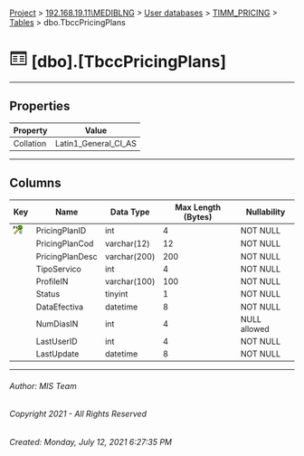#### 

[Project](../../../../index.md) > [192.168.19.11\\MEDIBLNG](../../../index.md) > [User databases](../../index.md) > [TIMM_PRICING](../index.md) > [Tables](Tables.md) > dbo.TbccPricingPlans

# ![Tables](../../../../Images/Table32.png) [dbo].[TbccPricingPlans]

---

## <a name="#properties"></a>Properties

| Property | Value |
|---|---|
| Collation | Latin1_General_CI_AS |


---

## <a name="#columns"></a>Columns

| Key | Name | Data Type | Max Length (Bytes) | Nullability |
|---|---|---|---|---|
| [![Cluster Primary Key PK_TbccPricingPlans: PricingPlanID](../../../../Images/pkcluster.png)](#indexes) | PricingPlanID | int | 4 | NOT NULL |
|  | PricingPlanCod | varchar(12) | 12 | NOT NULL |
|  | PricingPlanDesc | varchar(200) | 200 | NOT NULL |
|  | TipoServico | int | 4 | NOT NULL |
|  | ProfileIN | varchar(100) | 100 | NOT NULL |
|  | Status | tinyint | 1 | NOT NULL |
|  | DataEfectiva | datetime | 8 | NOT NULL |
|  | NumDiasIN | int | 4 | NULL allowed |
|  | LastUserID | int | 4 | NOT NULL |
|  | LastUpdate | datetime | 8 | NOT NULL |


---

###### Author:  MIS Team

###### Copyright 2021 - All Rights Reserved

###### Created: Monday, July 12, 2021 6:27:35 PM

